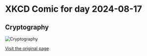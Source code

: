 
# XKCD Comic for day 2024-08-17

## Cryptography

![Cryptography](https://imgs.xkcd.com/comics/cryptography.png "If you got a big keyspace, let me search it.")

[Visit the original page](https://xkcd.com/153/)
